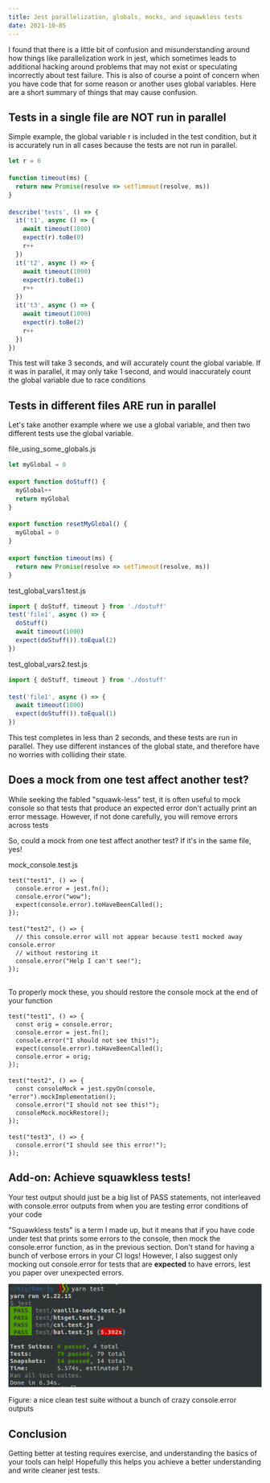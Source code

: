 ```yaml
---
title: Jest parallelization, globals, mocks, and squawkless tests
date: 2021-10-05
---
```


I found that there is a little bit of confusion and misunderstanding around how
things like parallelization work in jest, which sometimes leads to additional
hacking around problems that may not exist or speculating incorrectly about
test failure. This is also of course a point of concern when you have code that
for some reason or another uses global variables. Here are a short summary of
things that may cause confusion.

## Tests in a single file are NOT run in parallel

Simple example, the global variable r is included in the test condition, but it
is accurately run in all cases because the tests are not run in parallel.

```js
let r = 0

function timeout(ms) {
  return new Promise(resolve => setTimeout(resolve, ms))
}

describe('tests', () => {
  it('t1', async () => {
    await timeout(1000)
    expect(r).toBe(0)
    r++
  })
  it('t2', async () => {
    await timeout(1000)
    expect(r).toBe(1)
    r++
  })
  it('t3', async () => {
    await timeout(1000)
    expect(r).toBe(2)
    r++
  })
})
```

This test will take 3 seconds, and will accurately count the global variable.
If it was in parallel, it may only take 1 second, and would inaccurately count
the global variable due to race conditions

## Tests in different files ARE run in parallel

Let's take another example where we use a global variable, and then two
different tests use the global variable.

file_using_some_globals.js

```js
let myGlobal = 0

export function doStuff() {
  myGlobal++
  return myGlobal
}

export function resetMyGlobal() {
  myGlobal = 0
}

export function timeout(ms) {
  return new Promise(resolve => setTimeout(resolve, ms))
}
```

test_global_vars1.test.js

```js
import { doStuff, timeout } from './dostuff'
test('file1', async () => {
  doStuff()
  await timeout(1000)
  expect(doStuff()).toEqual(2)
})
```

test_global_vars2.test.js

```js
import { doStuff, timeout } from './dostuff'

test('file1', async () => {
  await timeout(1000)
  expect(doStuff()).toEqual(1)
})
```

This test completes in less than 2 seconds, and these tests are run in
parallel. They use different instances of the global state, and therefore have
no worries with colliding their state.

## Does a mock from one test affect another test?

While seeking the fabled "squawk-less" test, it is often useful to mock console
so that tests that produce an expected error don't actually print an error
message. However, if not done carefully, you will remove errors across tests

So, could a mock from one test affect another test? If it's in the same file,
yes!

mock_console.test.js

```
test("test1", () => {
  console.error = jest.fn();
  console.error("wow");
  expect(console.error).toHaveBeenCalled();
});

test("test2", () => {
  // this console.error will not appear because test1 mocked away console.error
  // without restoring it
  console.error("Help I can't see!");
});


```

To properly mock these, you should restore the console mock at the end of your
function

```
test("test1", () => {
  const orig = console.error;
  console.error = jest.fn();
  console.error("I should not see this!");
  expect(console.error).toHaveBeenCalled();
  console.error = orig;
});

test("test2", () => {
  const consoleMock = jest.spyOn(console, "error").mockImplementation();
  console.error("I should not see this!");
  consoleMock.mockRestore();
});

test("test3", () => {
  console.error("I should see this error!");
});
```

## Add-on: Achieve squawkless tests!

Your test output should just be a big list of PASS statements, not interleaved
with console.error outputs from when you are testing error conditions of your
code

"Squawkless tests" is a term I made up, but it means that if you have code
under test that prints some errors to the console, then mock the console.error
function, as in the previous section. Don't stand for having a bunch of verbose
errors in your CI logs! However, I also suggest only mocking out console.error
for tests that are **expected** to have errors, lest you paper over unexpected
errors.

![](/media/squawkless_tests.png)

Figure: a nice clean test suite without a bunch of crazy console.error outputs

## Conclusion

Getting better at testing requires exercise, and understanding the basics of
your tools can help! Hopefully this helps you achieve a better understanding
and write cleaner jest tests.
